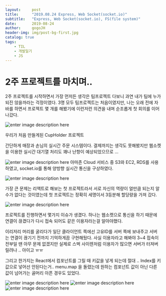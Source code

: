 ```yaml
---
layout:     post
title:      "2019.08.24 Express, Web Socket(socket.io)"
subtitle:   "Express, Web Socket(socket.io), FS(file system)"
date:       2019-08-24
author:     gogoJH
header-img: img/post-bg-first.jpg
catalog: true
tags:
    - TIL
    - 개발일기
    - JS
---
```


# 2주 프로젝트를 마치며..

2주 프로젝트를 시작하면서 가장 먼저든 생각은 팀프로젝트
다보니 과연 내가 팀에 누가 되진 않을까라는 걱정이였다.
3명 모두 팀프로젝트는 처음이였지만, 나는 오래 전에 자바를 
하면서 프로젝트 몇 개를 해봤기에 이런저런 의견을 내며 
순조롭게 첫 회의를 이어나갔다.

![enter image description here](https://img1.daumcdn.net/thumb/R1280x0/?scode=mtistory2&fname=https://k.kakaocdn.net/dn/LZCro/btqwyQr6fLY/aQZmzsi1kxS8ReCEkU78UK/img.png)

우리가 처음 만들게된 CupHolder 프로젝트

간단하게 매장과 손님의 실시간 주문 시스템이다.
결제까지는 생각도 못해봤지만 웹소켓을 이용한 실시간 대기열 처리도 꽤나 난항이 예상되었으므로 ...

![enter image description here](https://img1.daumcdn.net/thumb/R1280x0/?scode=mtistory2&fname=https://k.kakaocdn.net/dn/n2k2h/btqwy1UsTN9/L1LY6WoZbkxEQbCbul6dkk/img.png)
아마존 Cloud  서비스 중 S3와 EC2, RDS를 사용하였고,
socket.io를 통해 양방향 실시간 통신을 구상하였다.

![enter image description here](https://img1.daumcdn.net/thumb/R1280x0/?scode=mtistory2&fname=https://k.kakaocdn.net/dn/uDt5h/btqwwYdNwRn/2Kn4yvo4L6LcY9XEb0mfjk/img.png)

가장 큰 문제는 리액트로 해보는 첫 프로젝트라서 서로 자신의 
역량이 얼만큼 되는지 알 수가 없다는 것이였는데 첫 프로젝트는
정확히 세명이서 3등분해 할당량을 가져 갔다.

![enter image description here](https://blog.rocketpunch.com/wp-content/uploads/2019/07/Screen-Shot-2019-07-31-at-2.36.08-PM-640x361.png)

프로젝트를 진행하면서 몇가지 이슈가 생겼다.
하나는 웹소켓으로 통신을 하기 때문에 연결이 끊겼다가 다시 
접속 되어도 같은 이용자라는걸 알아야했다.

이리저리 머리를 굴리다가 일단 클라이언트 쪽에선 고유ID를 
서버 쪽에 보내주고 서버는 연결이 끊기기 전까지 기억하게끔
구현해뒀다. 사실 이용자라고 해봐야 3~4 접속이 전부일 땐
아무 문제 없겠지만 실제로 스벅 사이렌처럼 이용자가 많으면
서버가 터져버릴려나 .. 아이고 ㅠㅠ 

그리고 한가지는 React에서 컴포넌트를 그릴 때 키값을 넣게 되는데 절대 .. Index를 키값으로 넣어선 안된다는거..
menu.map 을 돌렸는데 원하는 컴포넌트 값이 아닌 다른 값이
넘어가는 골머리 아픈 경우도 있었다.

![enter image description here](https://img1.daumcdn.net/thumb/R1280x0/?scode=mtistory2&fname=https://k.kakaocdn.net/dn/Pinvn/btqwx20PmCL/B5iwpwihxXRD2SRPk2a8M1/img.png)
![enter image description here](https://img1.daumcdn.net/thumb/R1280x0/?scode=mtistory2&fname=https://k.kakaocdn.net/dn/q0u8K/btqwx4YDoHY/BDLllzNea8TDVapXb331q1/img.png)
![enter image description here](https://img1.daumcdn.net/thumb/R1280x0/?scode=mtistory2&fname=https://k.kakaocdn.net/dn/bH27Ky/btqwxjILQRH/psWifgefFUZFwuYKpbyaUK/img.png)
<!--stackedit_data:
eyJoaXN0b3J5IjpbMTU1Mjg0NTMsMTQyODM3NDY0MF19
-->